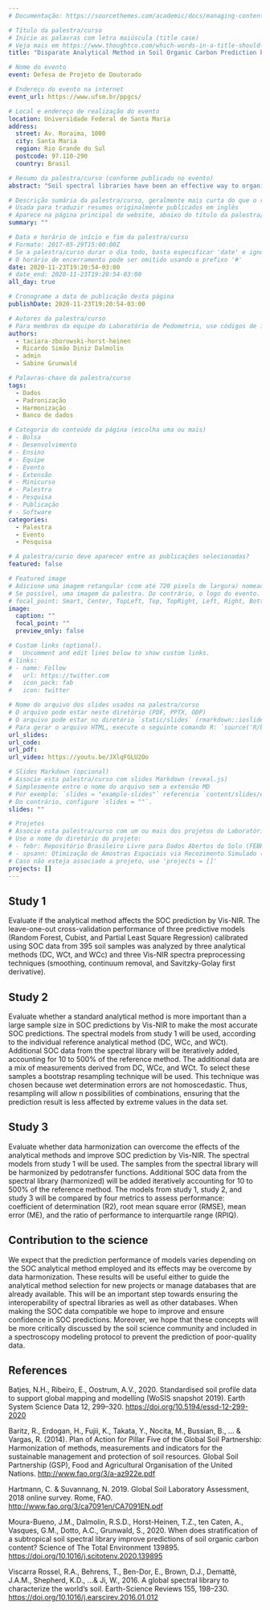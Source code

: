 ```yaml
---
# Documentação: https://sourcethemes.com/academic/docs/managing-content/

# Título da palestra/curso
# Inicie as palavras com letra maiúscula (title case)
# Veja mais em https://www.thoughtco.com/which-words-in-a-title-should-be-capitalized-1691026
title: "Disparate Analytical Method in Soil Organic Carbon Prediction by Vis-NIR-SWIR Spectroscopy"

# Nome do evento
event: Defesa de Projeto de Doutorado

# Endereço do evento na internet
event_url: https://www.ufsm.br/ppgcs/

# Local e endereço de realização do evento
location: Universidade Federal de Santa Maria
address:
  street: Av. Roraima, 1000
  city: Santa Maria
  region: Rio Grande do Sul
  postcode: 97.110-290
  country: Brasil

# Resumo da palestra/curso (conforme publicado no evento)
abstract: "Soil spectral libraries have been an effective way to organize soil data in a standard structure to feed predictive models (Viscarra-Rossel et al., 2016). Since soils can be extremely different in composition and properties, developing large spectral libraries is a way to increase the sample size. The development of large soil spectral libraries usually implies combining data collected for different purposes under different standards and methodologies, which often leads databases to suffer from disparate and inconsistent soil data. Even though spectral data provisioning has been facilitating the application for the rapid assessment of several soil properties. Among soil properties, soil organic carbon (SOC), an important indicator of soil health, has received much attention. Despite the well-known potential of visible near-infrared (Vis–NIR) to predict SOC, little attention has been given to the reliability and effectiveness of the analytical methods used as reference. The global spectral library (Viscarra-Rossel et al., 2016), for example, has 17,931 SOC data, of which only 9,757 have the analytical method described. Among the methods listed are the wet combustion whose quantification may be either by titration (WCt) or colorimetry (WCc), dry combustion (DC) and other four methods. Although all of them are ways to measure carbon in soil samples, which aim to represent the same concept of the soil property, each one is a singular procedure operationally defined (Batjes et al., 2020), and even being standardizing, they are not compatible. Only the harmonization processes can make them usable at some higher level of aggregation or generalization, bringing together types and sources of data in such a way that they can be made comparable. That is the reason for the scientific interest in harmonization approaches as proposed in the “Implementation Plan for Pillar Five of the Global Soil Partnership” (Baritz et al., 2014). Despite ongoing efforts by the FAO through the Global Soil Laboratory Network (​​Hartmann, & Suvannang, 2019), there is a lack of standards and protocols to ensure compatible measurements across laboratories. Consequently, most spectral models are being calibrated and compared without distinction between analytical methods. Sometimes, even both methods have been used simultaneously in order to increase the sample size. However, some combinations of preprocessing and models may be more sensitive to laboratory (measurement) error than others and it is not clear which harmonization procedures may reduce this impact. Our hypothesis is that the predictive performance of Vis-NIR spectral modeling depends on the analytical method that is employed and its compatibility to produce the SOC reliable predictions. To test this hypothesis, we set up three experiments to be applied to the spectral library in southern Brazilian (Moura-Bueno et al., 2020)."

# Descrição sumária da palestra/curso, geralmente mais curta do que o resumo publicado
# Usada para traduzir resumos originalmente publicados em inglês
# Aparece na página principal do website, abaixo do título da palestra/curso
summary: ""

# Data e horário de início e fim da palestra/curso
# Formato: 2017-05-29T15:00:00Z
# Se a palestra/curso durar o dia todo, basta especificar 'date' e ignorar 'date_end'
# O horário de encerramento pode ser omitido usando o prefixo '#'
date: 2020-11-23T19:20:54-03:00
# date_end: 2020-11-23T19:20:54-03:00
all_day: true

# Cronograme a data de publicação desta página
publishDate: 2020-11-23T19:20:54-03:00

# Autores da palestra/curso
# Para membros da equipe do Laboratório de Pedometria, use códigos de identificação conforme 'content/authors'
authors:
  - taciara-zborowski-horst-heinen
  - Ricardo Simão Diniz Dalmolin
  - admin
  - Sabine Grunwald

# Palavras-chave da palestra/curso
tags:
  - Dados
  - Padronização
  - Harmonização
  - Banco de dados

# Categoria do conteúdo da página (escolha uma ou mais)
# - Bolsa
# - Desenvolvimento
# - Ensino
# - Equipe
# - Evento
# - Extensão
# - Minicurso
# - Palestra
# - Pesquisa
# - Publicação
# - Software
categories:
  - Palestra
  - Evento
  - Pesquisa

# A palestra/curso deve aparecer entre as publicações selecionadas?
featured: false

# Featured image
# Adicione uma imagem retangular (com até 720 pixels de largura) nomeada 'featured' ao diretório desta publicação
# Se possível, uma imagem da palestra. Do contrário, o logo do evento.
# focal_point: Smart, Center, TopLeft, Top, TopRight, Left, Right, BottomLeft, Bottom, BottomRight
image:
  caption: ""
  focal_point: ""
  preview_only: false

# Custom links (optional).
#   Uncomment and edit lines below to show custom links.
# links:
# - name: Follow
#   url: https://twitter.com
#   icon_pack: fab
#   icon: twitter

# Nome do arquivo dos slides usados na palestra/curso
# O arquivo pode estar neste diretório (PDF, PPTX, ODP)
# O arquivo pode estar no diretório `static/slides` (rmarkdown::ioslides_presentation)
# Para gerar o arquivo HTML, execute o seguinte comando R: `source('R/build.R')`
url_slides:
url_code:
url_pdf:
url_video: https://youtu.be/JXlqFGLU2Oo

# Slides Markdown (opcional)
# Associe esta palestra/curso com slides Markdown (reveal.js)
# Simplesmente entre o nome do arquivo sem a extensão MD
# Por exemplo: `slides = "example-slides"` referencia `content/slides/example-slides.md`.
# Do contrário, configure `slides = ""`.
slides: ""

# Projetos
# Associe esta palestra/curso com um ou mais dos projetos do Laboratório de Pedometria
# Use o nome do diretório do projeto:
# - febr: Repositório Brasileiro Livre para Dados Abertos do Solo (FEBR)
# - spsann: Otimização de Amostras Espaciais via Recozimento Simulado (SPSANN)
# Caso não esteja associado a projeto, use 'projects = []'
projects: []
---
```


## Study 1

Evaluate if the analytical method affects the SOC prediction by Vis-NIR. The leave-one-out cross-validation performance of three predictive models (Random Forest, Cubist, and Partial Least Square Regression) calibrated using SOC data from 395 soil samples was analyzed by three analytical methods (DC, WCt, and WCc) and three Vis-NIR spectra preprocessing techniques (smoothing, continuum removal, and Savitzky-Golay first derivative).

## Study 2

Evaluate whether a standard analytical method is more important than a large sample size in SOC predictions by Vis-NIR to make the most accurate SOC predictions. The spectral models from study 1 will be used, according to the individual reference analytical method (DC, WCc, and WCt). Additional SOC data from the spectral library will be iteratively added, accounting for 10 to 500% of the reference method. The additional data are a mix of measurements derived from DC, WCc, and WCt. To select these samples a bootstrap resampling technique will be used. This technique was chosen because wet determination errors are not homoscedastic. Thus, resampling will allow n possibilities of combinations, ensuring that the prediction result is less affected by extreme values in the data set.

## Study 3

Evaluate whether data harmonization can overcome the effects of the analytical methods and improve SOC prediction by Vis-NIR. The spectral models from study 1 will be used. The samples from the spectral library will be harmonized by pedotransfer functions. Additional SOC data from the spectral library (harmonized) will be added iteratively accounting for 10 to 500% of the reference method. The models from study 1, study 2, and study 3 will be compared by four metrics to assess performance:  coefficient of determination (R2), root mean square error (RMSE), mean error (ME), and the ratio of performance to interquartile range (RPIQ).

## Contribution to the science

We expect that the prediction performance of models varies depending on the SOC analytical method employed and its effects may be overcome by data harmonization. These results will be useful either to guide the analytical method selection for new projects or manage databases that are already available. This will be an important step towards ensuring the interoperability of spectral libraries as well as other databases. When making the SOC data compatible we hope to improve and ensure confidence in SOC predictions. Moreover, we hope that these concepts will be more critically discussed by the soil science community and included in a spectroscopy modeling protocol to prevent the prediction of poor-quality data.

## References

Batjes, N.H., Ribeiro, E., Oostrum, A.V., 2020. Standardised soil profile data to support global mapping and modelling (WoSIS snapshot 2019). Earth System Science Data 12, 299–320. https://doi.org/10.5194/essd-12-299-2020

Baritz, R., Erdogan, H., Fujii, K., Takata, Y., Nocita, M., Bussian, B., ... & Vargas, R. (2014). Plan of Action for Pillar Five of the Global Soil Partnership: Harmonization of methods, measurements and indicators for the sustainable management and protection of soil resources. Global Soil Partnership (GSP), Food and Agricultural Organisation of the United Nations. http://www.fao.org/3/a-az922e.pdf

Hartmann, C. & Suvannang, N. 2019. Global Soil Laboratory Assessment, 2018 online survey. Rome, FAO. http://www.fao.org/3/ca7091en/CA7091EN.pdf

Moura-Bueno, J.M., Dalmolin, R.S.D., Horst-Heinen, T.Z., ten Caten, A., Vasques, G.M., Dotto, A.C., Grunwald, S., 2020. When does stratification of a subtropical soil spectral library improve predictions of soil organic carbon content? Science of The Total Environment 139895. https://doi.org/10.1016/j.scitotenv.2020.139895

Viscarra Rossel, R.A., Behrens, T., Ben-Dor, E., Brown, D.J., Demattê, J.A.M., Shepherd, K.D., …& Ji, W., 2016. A global spectral library to characterize the world’s soil. Earth-Science Reviews 155, 198–230. https://doi.org/10.1016/j.earscirev.2016.01.012